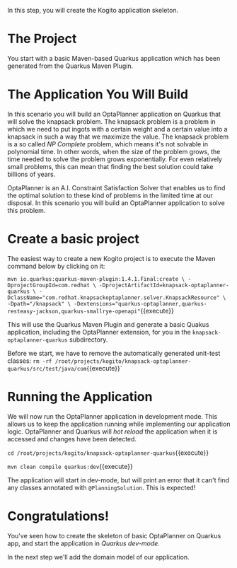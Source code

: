 In this step, you will create the Kogito application skeleton.

# The Project

You start with a basic Maven-based Quarkus application which has been generated from the Quarkus Maven Plugin.

# The Application You Will Build

In this scenario you will build an OptaPlanner application on Quarkus that will solve the knapsack problem. The knapsack problem is a problem in which we need to put ingots with a certain weight and a certain value into a knapsack in such a way that we maximize the value. The knapsack problem is a so called _NP Complete_ problem, which means it's not solvable in polynomial time. In other words, when the size of the problem grows, the time needed to solve the problem grows exponentially. For even relatively small problems, this can mean that finding the best solution could take billions of years.

OptaPlanner is an A.I. Constraint Satisfaction Solver that enables us to find the optimal solution to these kind of problems in the limited time at our disposal. In this scenario you will build an OptaPlanner application to solve this problem.


# Create a basic project

The easiest way to create a new Kogito project is to execute the Maven command below by clicking on it:

`mvn io.quarkus:quarkus-maven-plugin:1.4.1.Final:create \
    -DprojectGroupId=com.redhat \
    -DprojectArtifactId=knapsack-optaplanner-quarkus \
    -DclassName="com.redhat.knapsackoptaplanner.solver.KnapsackResource" \
    -Dpath="/knapsack" \
    -Dextensions="quarkus-optaplanner,quarkus-resteasy-jackson,quarkus-smallrye-openapi"`{{execute}}


This will use the Quarkus Maven Plugin and generate a basic Quakus application, including the OptaPlanner extension, for you in the `knapsack-optaplanner-quarkus` subdirectory.

Before we start, we have to remove the automatically generated unit-test classes:
`rm -rf /root/projects/kogito/knapsack-optaplanner-quarkus/src/test/java/com`{{execute}}`

# Running the Application

We will now run the OptaPlanner application in development mode. This allows us to keep the application running while implementing our application logic. OptaPlanner and Quarkus will _hot reload_ the application when it is accessed and changes have been detected.

`cd /root/projects/kogito/knapsack-optaplanner-quarkus`{{execute}}

`mvn clean compile quarkus:dev`{{execute}}

The application will start in dev-mode, but will print an error that it can't find any classes annotated with `@PlanningSolution`. This is expected!

# Congratulations!

You've seen how to create the skeleton of basic OptaPlanner on Quarkus app, and start the application in _Quarkus dev-mode_.

In the next step we'll add the domain model of our application.
